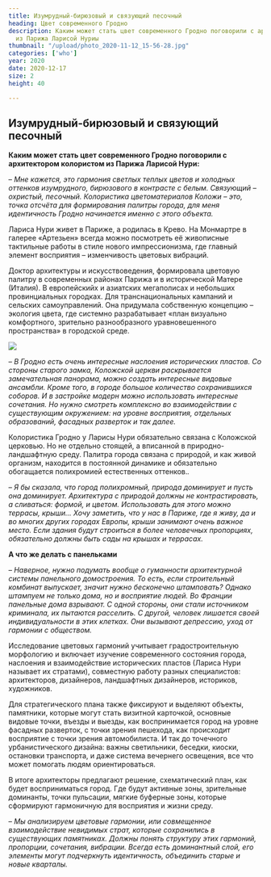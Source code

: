 ```yaml
---
title: Изумрудный-бирюзовый и связующий песочный
heading: Цвет современного Гродно
description: Каким может стать цвет современного Гродно поговорили с архитектором колористом
  из Парижа Ларисой Нуриы
thumbnail: "/upload/photo_2020-11-12_15-56-28.jpg"
categories: ['who']
year: 2020
date: 2020-12-17
size: 2
height: 40

---
```

## **Изумрудный-бирюзовый и связующий песочный**

**Каким может стать цвет современного Гродно поговорили с архитектором колористом из Парижа Ларисой Нури:**

– _Мне кажется, это гармония светлых теплых цветов и холодных оттенков изумрудного, бирюзового в контрасте с белым. Связующий – охристый, песочный. Колористика цветоматериалов Коложи – это, точка отсчёта для формирования палитры города, для меня идентичность Гродно начинается именно с этого объекта._

Лариса Нури живет в Париже, а родилась в Крево. На Монмартре в галерее «Артезьен» всегда можно посмотреть её живописные тактильные работы в стиле нового импрессионизма, где главный элемент восприятия – изменчивость цветовых вибраций.

Доктор архитектуры и искусствоведения, формировала цветовую палитру в современных районах Парижа и в исторической Матере (Италия). В европейскийх и азиатских мегаполисах и небольших провинциальных городках. Для транснациональных кампаний и сельских самоуправлений. Она придумала собственную концепцию – экология цвета, где системно разрабатывает «план визуально комфортного, зрительно разнообразного уравновешенного пространства» в городской среде.

![](/upload/photo_2020-11-12_15-56-28.jpg)

_– В Гродно есть очень интересные наслоения исторических пластов. Со стороны старого замка, Коложской церкви раскрывается замечательная панорама, можно создать интересные видовые ансамбли. Кроме того, в городе большое количество сохранившихся соборов. И в застройке модерн можно использовать интересные сочетания. Но нужно смотреть комплексно во взаимодействии с существующим окружением: на уровне восприятия, отдельных образований, фасадных разверток и так далее._

Колористика Гродно у Ларисы Нури обязательно связана с Коложской церковью. Но не отдельно стоящей, а вписанной в природно-ландшафтную среду. Палитра города связана с природой, и как живой организм, находится в постоянной динамике и обязательно обогащается полихромией естественных оттенков._._

_– Я бы сказала, что город полихромный, природа доминирует и пусть она доминирует. Архитектура с природой должны не контрастировать, а сливаться: формой, и цветом. Использовать для этого можно террасы, крыши… Хочу заметить, что у нас в Париже, где я живу, да и во многих других городах Европы, крыши занимают очень важное место. Если здания будут строиться в более человечных пропорциях, обязательно должны быть сады на крышах и террасах._

**А что же делать с панельками**

_– Наверное, нужно подумать вообще о гуманности архитектурной системы панельного домостроения. То есть, если строительный комбинат выпускает, значит нужно бесконечно штамповать? Однако штампуем не только дома, но и восприятие людей. Во Франции панельные дома взрывают. С одной стороны, они стали источником криминала, их пытаются расселить. С другой, человек лишается своей индивидуальности в этих клетках. Они вызывают депрессию, уход от гармонии с обществом._

Исследование цветовых гармоний учитывает градостроительную морфологию и включает изучение современного состояния города, наслоения и взаимодействие исторических пластов (Лариса Нури называет их стратами), совместную работу разных специалистов: архитекторов, дизайнеров, ландшафтных дизайнеров, историков, художников.

Для стратегического плана также фиксируют и выделяют объекты, памятники, которые могут стать визитной карточкой, основные видовые точки, въезды и выезды, как воспринимается город на уровне фасадных разверток, с точки зрения пешехода, как происходит восприятие с точки зрения автомобилиста. И так до точечного урбанистического дизайна: важны светильники, беседки, киоски, остановки транспорта, и даже система вечернего освещения, все что может помогать людям ориентироваться.

В итоге архитекторы предлагают решение, схематический план, как будет восприниматься город. Где будут активные зоны, зрительные доминанты, точки пульсации, мягкие буферные зоны, которые сформируют гармоничную для восприятия и жизни среду.

– _Мы анализируем цветовые гармонии, или совмещенное взаимодействие невидимых страт, которые сохранились в существующих памятниках. Должны понять структуру этих гармоний, пропорции, сочетания, вибрации. Всегда есть доминантный слой, его элементы могут подчеркнуть идентичность, объединить старые и новые кварталы._